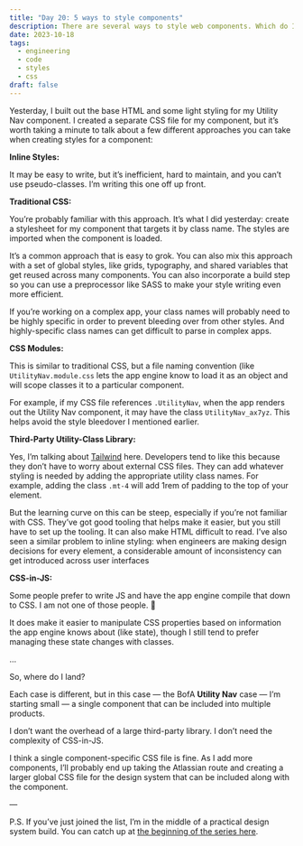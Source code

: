 ```yaml
---
title: "Day 20: 5 ways to style components"
description: There are several ways to style web components. Which do I recommend?
date: 2023-10-18
tags:
  - engineering
  - code
  - styles
  - css
draft: false
---
```

Yesterday, I built out the base HTML and some light styling for my Utility Nav component. I created a separate CSS file for my component, but it’s worth taking a minute to talk about a few different approaches you can take when creating styles for a component:

**Inline Styles:** 

It may be easy to write, but it’s inefficient, hard to maintain, and you can’t use pseudo-classes. I’m writing this one off up front. 

**Traditional CSS:** 

You’re probably familiar with this approach. It’s what I did yesterday: create a stylesheet for my component that targets it by class name. The styles are imported when the component is loaded. 

It’s a common approach that is easy to grok. You can also mix this approach with a set of global styles, like grids, typography, and shared variables that get reused across many components. You can also incorporate a build step so you can use a preprocessor like SASS to make your style writing even more efficient.

If you’re working on a complex app, your class names will probably need to be highly specific in order to prevent bleeding over from other styles. And highly-specific class names can get difficult to parse in complex apps.

**CSS Modules:** 

This is similar to traditional CSS, but a file naming convention (like `UtilityNav.module.css` lets the app engine know to load it as an object and will scope classes it to a particular component. 

For example, if my CSS file references `.UtilityNav`, when the app renders out the Utility Nav component, it may have the class `UtilityNav_ax7yz`.  This helps avoid the style bleedover I mentioned earlier.

**Third-Party Utility-Class Library:** 

Yes, I’m talking about [Tailwind](https://tailwindcss.com/) here.  Developers tend to like this because they don’t have to worry about external CSS files. They can add whatever styling is needed by adding the appropriate utility class names. For example, adding the class `.mt-4` will add 1rem of padding to the top of your element.

But the learning curve on this can be steep, especially if you’re not familiar with CSS. They’ve got good tooling that helps make it easier, but you still have to set up the tooling. It can also make HTML difficult to read. I’ve also seen a similar problem to inline styling: when engineers are making design decisions for every element, a considerable amount of inconsistency can get introduced across user interfaces

**CSS-in-JS:**

Some people prefer to write JS and have the app engine compile that down to CSS. I am not one of those people. 🫠

It does make it easier to manipulate CSS properties based on information the app engine knows about (like state), though I still tend to prefer managing these state changes with classes.

…

So, where do I land?

Each case is different, but in this case — the BofA **Utility Nav** case — I’m starting small — a single component that can be included into multiple products.

I don’t want the overhead of a large third-party library. I don’t need the complexity of CSS-in-JS. 

I think a single component-specific CSS file is fine. As I add more components, I’ll probably end up taking the Atlassian route and creating a larger global CSS file for the design system that can be included along with the component.

—

P.S. If you’ve just joined the list, I’m in the middle of a practical design system build. You can catch up at [the beginning of the series here](https://practicaldesignsystems.com/daily/let-s-build-a-design-system/).